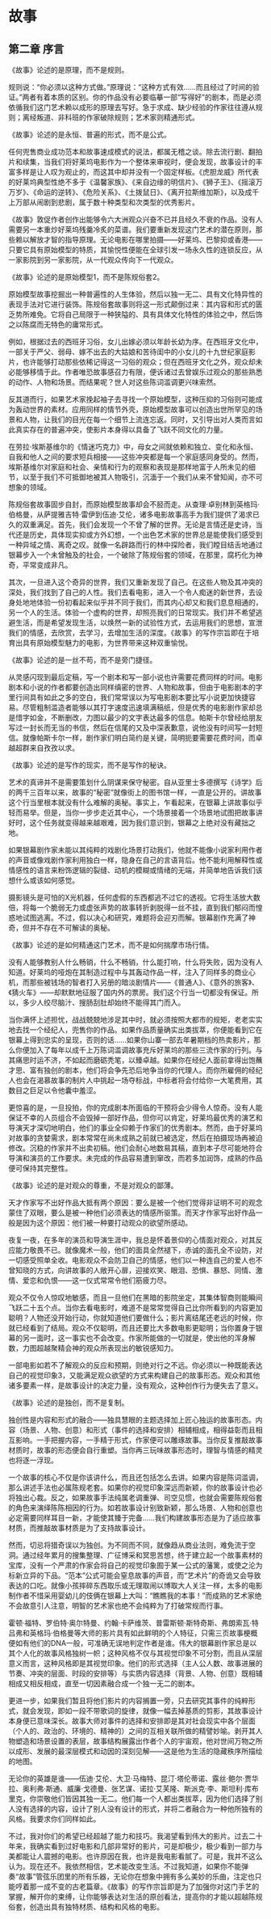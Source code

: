 # 故事 
## 第二章 序言
《故事》论述的是原理，而不是规则。

规则说：“你必须以这种方式做。”原理说：“这种方式有效……而且经过了时间的验证。”两者有着本质的区别。你的作品没有必要临摹一部“写得好”的剧本，而是必须依循我们这门艺术赖以成形的原理去写好。急于求成、缺少经验的作家往往遵从规则；离经叛道、非科班的作家破除规则；艺术家则精通形式。

《故事》论述的是永恒、普遍的形式，而不是公式。

任何兜售商业成功范本和故事速成模式的说法，都属无稽之谈。除去流行剧、翻拍片和续集，当我们将好莱坞电影作为一个整体来审视时，便会发现，故事设计的丰富多样是让人叹为观止的，而这其中却并没有一个固定样板。《虎胆龙威》所代表的好莱坞典型性绝不多于《温馨家族》、《来自边缘的明信片》、《狮子王》、《摇滚万万岁》、《命运的逆转》、《危险关系》、《土拨鼠日》、《离开拉斯维加斯》，以及成千上万部从闹剧到悲剧，属于数十种类型和次类型的优秀影片。

《故事》敦促作者创作出能够令六大洲观众兴奋不已并且经久不衰的作品。没有人需要另一本重炒好莱坞残羹冷炙的菜谱。我们要重新发现这门艺术的潜在原则，那些赖以解放才智的指导原理。无论电影在哪里拍摄——好莱坞、巴黎抑或香港——只要它具有原始模型的特质，其愉悦性便能在全球引发一场永久性的连锁反应，从一家影院到另一家影院，从一代观众传向下一代观众。

《故事》论述的是原始模型1，而不是陈规俗套2。

原始模型故事挖掘出一种普遍性的人生体验，然后以独一无二、具有文化特异性的表现手法对它进行装饰。陈规俗套故事则将这一形式颠倒过来：其内容和形式的匮乏势所难免。它将自己局限于一种狭隘的、具有具体文化特性的体验之中，然后饰之以陈腐而无特色的庸常形式。

例如，根据过去的西班牙习俗，女儿出嫁必须以年龄长幼为序。在西班牙文化中，一部关于严父、弱母、嫁不出去的大姑娘和苦待闺中的小女儿的十九世纪家庭影片，也许能够打动那些依稀记得这一习俗的观众；但在西班牙文化之外，观众却未必能够移情于此。作者唯恐故事感召力有限，便诉诸过去曾娱乐过观众的那些熟悉的动作、人物和场景。而结果呢？世人对这些陈词滥调更兴味索然。

反其道而行，如果艺术家挽起袖子去寻找一个原始模型，这种压抑的习俗则可能成为轰动世界的素材。应用同样的情节外壳，原始模型故事可以创造出世所罕见的场景和人物，让我们的目光在每一个细节上流连忘返。同时，又引导出对人类而言如此真实存在的普遍冲突，使影片本身得以具备了飞跃不同文化的力量。

在劳拉·埃斯基维尔的《情迷巧克力》中，母女之间就依赖和独立、变化和永恒、自我和他人之间的要求短兵相接——这些冲突都是每一个家庭感同身受的。然而，埃斯基维尔对家庭和社会、亲情和行为的观察和表现是那样地富于人所未见的细节，以至于我们不可抵御地被其人物吸引，沉湎于一个我们从来不曾知闻，亦不可想象的领域。

陈规俗套故事固步自封，而原始模型故事却会不胫而走。从查理·卓别林到英格玛·伯格曼，从萨提雅吉特·雷伊到伍迪·艾伦，诸多电影故事高手为我们提供了渴求已久的双重满足。首先，我们会发现一个不曾了解的世界。无论是言情还是史诗，当代还是历史，具体现实抑或方外幻想，一个出色艺术家的世界总是能使我们感受到一种异域之情、离奇之叹。就像一名辟路而行的林中探险者，我们瞠目结舌地通过银幕步入一个未曾触及的社会，一个破除了陈规俗套的领域，在那里，腐朽化为神奇，平常变成非凡。

其次，一旦进入这个奇异的世界，我们又重新发现了自己。在这些人物及其冲突的深处，我们找到了自己的人性。我们去看电影，进入一个令人痴迷的新世界，去设身处地地体验一份初看起来似乎并不同于我们，而其内心却又和我们息息相通的，另一个人的生活。体验一个虚构的世界，却照亮我们的日常现实。我们并不希望逃避生活，而是希望发现生活，以焕然一新的试验性方式，去运用我们的思想，宣泄我们的情感，去欣赏，去学习，去增加生活的深度。《故事》的写作宗旨即在于培育出具有原始模型魅力的电影，为世界带来这种双重愉悦。

《故事》论述的是一丝不苟，而不是旁门捷径。

从灵感闪现到最后定稿，写一个剧本和写一部小说也许需要花费同样的时间。电影剧本和小说的作者都要创造出同样缜密的世界、人物和故事，但由于电影剧本的字里行间具有如此之多的空白，我们常常误以为写电影剧本要比写小说更加快捷容易。尽管粗制滥造者能够以其打字速度迅速填满稿纸，但是优秀的电影剧作家却总是惜字如金，不断删改，力图以最少的文字表达最多的信息。帕斯卡尔曾经给朋友写过一封长而无当的书信，然后在信尾的又及中深表歉意，说他没有时间写一封短信。就像帕斯卡尔一样，剧作家们明白简约是关键，简明扼要需要花费时间，而卓越超群来自孜孜以求。

《故事》论述的是写作的现实，而不是写作的秘诀。

艺术的真谛并不是需要策划什么阴谋来保守秘密。自从亚里士多德撰写《诗学》后的两千三百年以来，故事的“秘密”就像街上的图书馆一样，一直是公开的。讲故事这个行当里根本就没有什么难解的奥秘。事实上，乍看起来，在银幕上讲故事似乎轻而易举。但是，当你一步步走近其中心，一个场景接着一个场景地试图把故事讲好时，这个任务就变得越来越艰难，因为我们意识到，银幕之上绝对没有藏拙之地。

如果银幕剧作家未能以其纯粹的戏剧化场景打动我们，他就不能像小说家利用作者的声音或像戏剧作家利用独白一样，隐身在自己的言语背后。他不能利用解释性或情感性的语言来粉饰逻辑的裂缝、动机的模糊或情绪的无端，并简单地告诉我们该想什么或该如何感觉。

摄影镜头是可怕的X光机器，任何虚假的东西都逃不过它的透视。它将生活放大数倍，将每一个脆弱无力或虚张声势的故事转折剥脱得一丝不挂，直到我们郁闷而惶惑地试图逃离。不过，假以决心和研究，难题将会迎刃而解。银幕剧作充满了神奇，但并不存在不可解读的奥秘。

《故事》论述的是如何精通这门艺术，而不是如何揣摩市场行情。

没有人能够教别人什么畅销，什么不畅销，什么能打响，什么将失败，因为没有人知道。好莱坞的哑炮在其制造过程中与其轰动作品一样，注入了同样多的商业心机，而那些被钱场的智者打入另册的暗淡剧情片——《普通人》、《意外的旅客》、《猜火车》——却默默地征服了国内外的票房。我们这个行当一切都没有保证。所以，多少人绞尽脑汁、搜肠刮肚却始终不能得其门而入。

当你满怀上述担忧，战战兢兢地涉足其中时，就必须按照大都市的规矩，老老实实地去找一个经纪人，兜售你的作品。如果作品质量确实出类拔萃，你便能看到它在银幕上得到忠实的呈现，否则的话……如果你山寨一部去年暑期档的热卖影片，那么你便加入了每年以成千上万陈词滥调故事充斥好莱坞的那些三流作家的行列。与其痛思时运不济，不如起而磨砺秃笔，以臻卓越。如果你在经纪人面前拿得出饱蘸才思、富有独创的剧本，他们将会争先恐后地争当你的代理人。而你所雇佣的经纪人也会在渴慕故事的制片人中挑起一场夺标战，中标者将会付给你一大笔费用，其数目之巨足以令他囊中羞涩。

更惊喜的是，一旦投拍，你的完成剧本所面临的干预将会少得令人惊奇。没有人能保证不幸的人员组合不会毁掉一部好作品，但你可以肯定，好莱坞最优秀的演艺和导演天才深切地明白，他们的事业全仰赖于作家们的优秀剧本。然而，由于好莱坞对故事的贪婪需求，剧本常常在尚未成熟之前就已被选定，然后在拍摄现场再被迫修改。沉稳的作家并不出卖初稿。他们会耐心地数易其稿，直到本子尽可能地符合导演和演员的工作要求。未完成的作品容易遭到窜改，而若多加润饰，成熟的作品便可保持其完整性。

《故事》论述的是对观众的尊重，不是对观众的鄙薄。

天才作家写不出好作品大抵有两个原因：要么是被一个他们觉得非证明不可的观念蒙住了双眼，要么是被一种他们必须表达的情感所驱策。而天才作家写出好作品一般是因为这个原因：他们被一种要打动观众的欲望所感动。

夜复一夜，在多年的演员和导演生涯中，我总是怀着景仰的心情面对观众，对其反应能力敬畏不已。就像魔术一般，他们的面具全然褪下，赤诚的面孔全不设防，对一切感受照单全收。电影观众不会防卫自己的情感，他们以一种连自己的爱人也不曾知晓的方式，向讲故事的人敞开心扉，迎接欢笑、眼泪、恐惧、暴怒、同情、激情、爱恋和仇恨——这一仪式常常令他们筋疲力尽。

观众不仅令人惊叹地敏感，而且一旦他们在黑暗的影院坐定，其集体智商则能瞬间飞跃二十五个点。当你去看电影时，难道不是常常觉得自己比你所看到的内容更加聪明？人物还没开始行动，你就知道他们要做什么；影片离结尾还老远的时候，你就已经看到了结局。观众不仅聪明，而且还要比大多数电影更聪明；当你置身于银幕的另一面时，这一事实也不会改变。作家所能做的一切就是，使出他的浑身解数，力图超越聚精会神的观众所表现出的敏锐感知力。

一部电影如若不了解观众的反应和预期，则绝对行之不远。你必须以一种既能表达自己的视觉印象3，又能满足观众欲望的方式来构建自己的故事形态。观众和其他诸多要素一样，是故事设计的决定力量，没有观众，这种创作行为便失去了意义。

《故事》论述的是独创，而不是复制。

独创性是内容和形式的融合——独具慧眼的主题选择加上匠心独运的故事形态。内容（场景、人物、创意）和形式（事件的选择和安排）相辅相成，相得益彰而且相互影响。一手把握内容，一手精于形式，作家便可以雕琢故事。当你反复推敲故事材质时，故事的形态便会自行重塑。当你再三玩味故事形态时，理智与情感的精灵也将逐一浮现。

一个故事的核心不仅是你该讲什么，而且还包括怎么去讲。如果内容是陈词滥调，那么讲述手法也必属陈规老套。如果你的视觉印象深远而新颖，你的故事设计也必将独出心裁。反之，如果故事手法纯属老调重弹、司空见惯，也就会需要陈规俗套的角色来演绎陈陈相因的行为。如若故事设计别致新颖，那么场景、人物和创意也必定需要同样耳目一新，才能使其臻于完备……我们构建故事形态是为了适应故事材质，而推敲故事材质是为了支持故事设计。

然而，切忌将猎奇误以为独创。为不同而不同，就像趋从商业法则，难免流于空洞。通过经年累月的搜集整理、广征博采和冥思苦想，终于建立起一个故事素材的宝库，没有一个严肃的作家会将自己的视觉印象囿于某一公式的藩篱，或使之沦为标新立异的下品。“范本”公式可能会窒息故事的声音，而“艺术片”的奇诡又会导致表达的口吃。就像小孩摔碎东西取乐或无理取闹以博取大人关注一样，太多的电影制作者不惜采用婴幼儿的伎俩在银幕上大叫：“瞧瞧我的本事！”而成熟的艺术家绝不会故意引人注意，明智的艺术家也绝不会纯粹为了打破常规而行事。

霍顿·福特、罗伯特·奥尔特曼、约翰·卡萨维茨、普雷斯顿·斯特奇斯、弗朗索瓦·特吕弗和英格玛·伯格曼等大师的影片具有如此鲜明的个人特征，只需三页故事梗概便如有他们的DNA一般，可准确无误地判定作者是谁。伟大的银幕剧作家总是以其个人化的故事风格独树一帜；这种风格不仅与其视觉印象不可分割，而且从深层意义而言，这种风格即是其视觉印象。他们的形式选择（主人公人数、故事进展的节奏、冲突的层面、时段的安排等）与实质内容选择（背景、人物、创意）既相辅相成又相反相成，直至一切因素融合成一个独一无二的剧本。

更进一步，如果我们暂且将他们影片的内容搁置一旁，只去研究其事件的纯粹形式，就会发现，即如一段不带歌词的旋律，就像一幅去掉基质的剪影，其故事设计本身便已意味深长。故事大师对事件的选择和安排即是其对社会现实中各个层面（个人的、政治的、环境的、精神的）之间的互相关联所做的精譬妙喻。剥开其人物塑造和场景设置的表层，故事结构展露出作者个人的宇宙观，他对世间万物之所以成形、发展的最深层模式和动因的深刻见解——这是他为生活的隐藏秩序所描绘的地图。

无论你的英雄是谁——伍迪·艾伦、大卫·马梅特、昆汀·塔伦蒂诺、露丝·鲍尔·贾华拉、奥利弗·斯通、威廉·戈德曼、张艺谋、诺拉·艾芙隆、斯派克·李、斯坦利·库布里克，你崇敬他们皆因其独一无二。他们每一个人都出类拔萃，因为他们选择了别人没有选择的内容，设计了别人没有设计的形式，并将二者融合为一种他所独有的风格。我要求你们同样如此。

不过，我对你们的希望已经超越了能力和技巧。我渴望看到伟大的影片。过去二十年来，我确实看到过好电影和几部非常好的影片，可是却极少，极少看到一部力与美都能让人震撼的电影。也许原因在我，也许是我电影看腻了。可是，我并不这么认为。现在还不。我依然相信，艺术能改变生活。不过我知道，如果你不能弹奏“故事”管弦乐团里的所有乐器，无论你在想象中拥有多么美妙的乐曲，注定也只能哼着那一成不变的古老篇章。《故事》的写作宗旨即是为了加强你对这门手艺的掌握，解开你的束缚，让你能够表达对生活的原创看法，提高你的才能以超越陈规俗套，创造出具有独特材质、结构和风格的电影。
